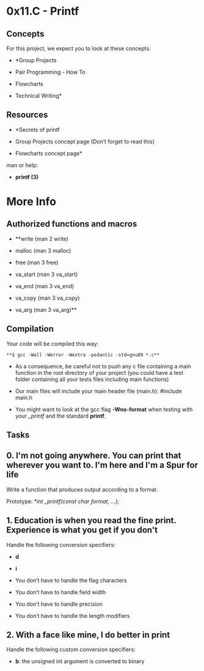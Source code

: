 # 0x11.C - Printf
## Concepts
For this project, we expect you to look at these concepts:

- *Group Projects

- Pair Programming - How To

- Flowcharts

- Technical Writing*
## Resources
- *Secrets of printf

- Group Projects concept page (Don’t forget to read this)

- Flowcharts concept page*

man or help:

- **printf (3)**
# More Info
## Authorized functions and macros
- **write (man 2 write)

- malloc (man 3 malloc)

- free (man 3 free)

- va_start (man 3 va_start)

- va_end (man 3 va_end)

- va_copy (man 3 va_copy)

- va_arg (man 3 va_arg)**
## Compilation
Your code will be compiled this way:
~~~~
**$ gcc -Wall -Werror -Wextra -pedantic -std=gnu89 *.c**
~~~~
- As a consequence, be careful not to push any c file containing a main function in the root directory of your project (you could have a test folder containing all your tests files including main functions)

- Our main files will include your main header file (main.h): #include main.h

- You might want to look at the gcc flag **-Wno-format** when testing with your *_printf* and the standard **printf**.
## Tasks
## 0. I'm not going anywhere. You can print that wherever you want to. I'm here and I'm a Spur for life
Write a function that produces output according to a format.

Prototype: **int _printf(const char *format, ...);**
## 1. Education is when you read the fine print. Experience is what you get if you don't
Handle the following conversion specifiers:
- **d**

- **i**

- You don’t have to handle the flag characters

- You don’t have to handle field width

- You don’t have to handle precision

- You don’t have to handle the length modifiers
## 2. With a face like mine, I do better in print
Handle the following custom conversion specifiers:

- **b**: the unsigned int argument is converted to binary

